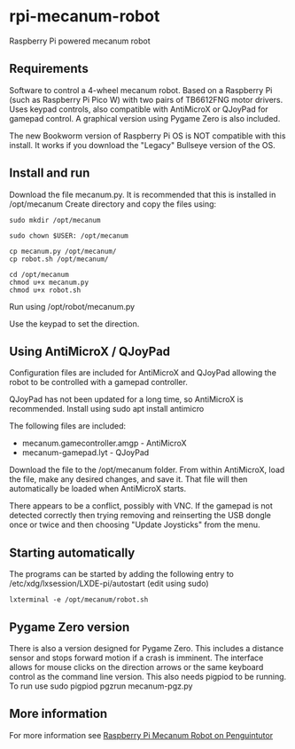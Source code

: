 # rpi-mecanum-robot
Raspberry Pi powered mecanum robot

## Requirements
Software to control a 4-wheel mecanum robot. Based on a Raspberry Pi (such as Raspberry Pi Pico W) with two pairs of TB6612FNG motor drivers. Uses keypad controls, also compatible with AntiMicroX or QJoyPad for gamepad control. A graphical version using Pygame Zero is also included.

The new Bookworm version of Raspberry Pi OS is NOT compatible with this install. It works if you download the "Legacy" Bullseye version of the OS.

## Install and run
Download the file mecanum.py. It is recommended that this is installed in /opt/mecanum
Create directory and copy the files using:

    sudo mkdir /opt/mecanum
    
    sudo chown $USER: /opt/mecanum
    
    cp mecanum.py /opt/mecanum/ 
    cp robot.sh /opt/mecanum/
    
    cd /opt/mecanum
    chmod u+x mecanum.py
    chmod u+x robot.sh
    
Run using
    /opt/robot/mecanum.py

Use the keypad to set the direction.

## Using AntiMicroX / QJoyPad

Configuration files are included for AntiMicroX and QJoyPad allowing the robot to be controlled with a gamepad controller. 

QJoyPad has not been updated for a long time, so AntiMicroX is recommended.
Install using 
    sudo apt install antimicro
    
The following files are included:
* mecanum.gamecontroller.amgp - AntiMicroX
* mecanum-gamepad.lyt - QJoyPad

Download the file to the /opt/mecanum folder.
From within AntiMicroX, load the file, make any desired changes, and save it. That file will then automatically be loaded when AntiMicroX starts.

There appears to be a conflict, possibly with VNC. If the gamepad is not detected correctly then trying removing and reinserting the USB dongle once or twice and then choosing "Update Joysticks" from the menu.

## Starting automatically
The programs can be started by adding the following entry to /etc/xdg/lxsession/LXDE-pi/autostart (edit using sudo)

    lxterminal -e /opt/mecanum/robot.sh


## Pygame Zero version
There is also a version designed for Pygame Zero. This includes a distance sensor and stops forward motion if a crash is imminent. The interface allows for mouse clicks on the direction arrows or the same keyboard control as the command line version. This also needs pigpiod to be running. To run use
    sudo pigpiod
    pgzrun mecanum-pgz.py


## More information 

For more information see [Raspberry Pi Mecanum Robot on Penguintutor](http://www.penguintutor.com/projects/robot)
